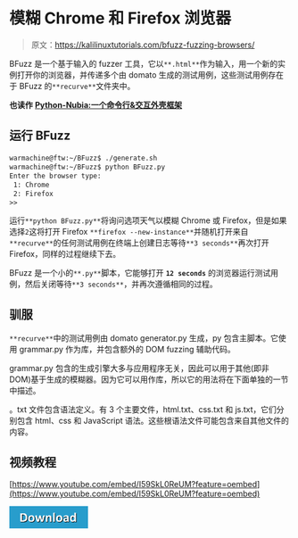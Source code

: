 # 模糊 Chrome 和 Firefox 浏览器

> 原文：<https://kalilinuxtutorials.com/bfuzz-fuzzing-browsers/>

BFuzz 是一个基于输入的 fuzzer 工具，它以`**.html**`作为输入，用一个新的实例打开你的浏览器，并传递多个由 domato 生成的测试用例，这些测试用例存在于 BFuzz 的`**recurve**`文件夹中。

**也读作** [**Python-Nubia:一个命令行&交互外壳框架**](https://kalilinuxtutorials.com/python-nubia/)

## **运行 BFuzz**

```
warmachine@ftw:~/BFuzz$ ./generate.sh
warmachine@ftw:~/BFuzz$ python BFuzz.py 
Enter the browser type:
 1: Chrome 
 2: Firefox
>>
```

运行`**python BFuzz.py**`将询问选项天气以模糊 Chrome 或 Firefox，但是如果选择`2`这将打开 Firefox `**firefox --new-instance**`并随机打开来自`**recurve**`的任何测试用例在终端上创建日志等待`**3 seconds**`再次打开 Firefox，同样的过程继续下去。

BFuzz 是一个小的`**.py**`脚本，它能够打开 **`12 seconds`** 的浏览器运行测试用例，然后关闭等待`**3 seconds**`，并再次遵循相同的过程。

## 驯服

`**recurve**`中的测试用例由 domato generator.py 生成，py 包含主脚本。它使用 grammar.py 作为库，并包含额外的 DOM fuzzing 辅助代码。

grammar.py 包含的生成引擎大多与应用程序无关，因此可以用于其他(即非 DOM)基于生成的模糊器。因为它可以用作库，所以它的用法将在下面单独的一节中描述。

。txt 文件包含语法定义。有 3 个主要文件，html.txt、css.txt 和 js.txt，它们分别包含 html、css 和 JavaScript 语法。这些根语法文件可能包含来自其他文件的内容。

## **视频教程**

[https://www.youtube.com/embed/I59SkL0ReUM?feature=oembed](https://www.youtube.com/embed/I59SkL0ReUM?feature=oembed)

[![](img/d861a9096555aeb1980fc054015933d7.png)](https://github.com/RootUp/BFuzz)